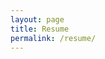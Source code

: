 ```yaml
---
layout: page
title: Resume
permalink: /resume/
---
```


<script>
window.location.assign("www.linkedin.com/in/sungho-hong-a359b3112")
</script>
